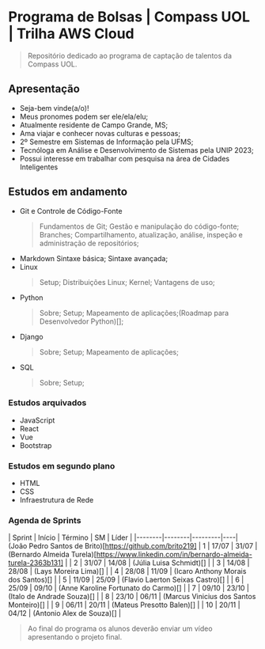 # Programa de Bolsas | Compass UOL | Trilha AWS Cloud

> Repositório dedicado ao programa de captação de talentos da Compass UOL.

## Apresentação

- Seja-bem vinde(a/o)!
- Meus pronomes podem ser ele/ela/elu;
- Atualmente residente de Campo Grande, MS;
- Ama viajar e conhecer novas culturas e pessoas;
- 2º Semestre em Sistemas de Informação pela UFMS;
- Tecnóloga em Análise e Desenvolvimento de Sistemas pela UNIP 2023;
- Possui interesse em trabalhar com pesquisa na área de Cidades Inteligentes

## Estudos em andamento

- Git e Controle de Código-Fonte
    > Fundamentos de Git; Gestão e manipulação do código-fonte; Branches; Compartilhamento, atualização, análise, inspeção e administração de repositórios; 
- Markdown Sintaxe básica; Sintaxe avançada;
- Linux
    > Setup; Distribuições Linux; Kernel; Vantagens de uso;
- Python
    > Sobre; Setup; Mapeamento de aplicações;(Roadmap para Desenvolvedor Python)[];
- Django
    > Sobre; Setup; Mapeamento de aplicações;
- SQL
    > Sobre; Setup;

### Estudos arquivados

- JavaScript
- React
- Vue
- Bootstrap

### Estudos em segundo plano

- HTML
- CSS
- Infraestrutura de Rede

### Agenda de Sprints

| Sprint | Início | Término | SM | Líder              |
|--------|--------|---------|----| (João Pedro Santos de Brito)[https://github.com/brito219]
| 1 | 17/07 | 31/07 | (Bernardo Almeida Turela)[https://www.linkedin.com/in/bernardo-almeida-turela-2363b131] |
| 2 | 31/07 | 14/08 | (Júlia Luisa Schmidt)[] |
| 3 | 14/08 | 28/08 | (Lays Moreira Lima)[] |
| 4 | 28/08 | 11/09 | (Icaro Anthony Morais dos Santos)[] |
| 5 | 11/09 | 25/09 | (Flavio Laerton Seixas Castro)[] |
| 6 | 25/09 | 09/10 | (Anne Karoline Fortunato do Carmo)[] |
| 7 | 09/10 | 23/10 | (Italo de Andrade Souza)[] |
| 8 | 23/10 | 06/11 | (Marcus Vinicius dos Santos Monteiro)[] |
| 9 | 06/11 | 20/11 | (Mateus Presotto Balen)[] |
| 10 | 20/11 | 04/12 | (Antonio Alex de Souza)[] |

> Ao final do programa os alunos deverão enviar um vídeo apresentando o projeto final.

